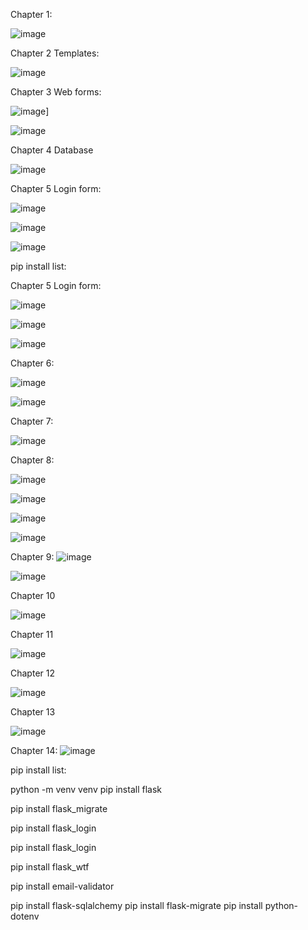 Chapter 1:

![image](https://github.com/JeanMario20/FlaskSigsa/assets/77745930/a9c150c2-e390-462f-b637-8dda896b1212)

Chapter 2 Templates:

![image](https://github.com/JeanMario20/FlaskSigsa/assets/77745930/4dbe8aed-c904-42eb-b5d0-96784f72b780)

Chapter 3 Web forms:

![image](https://github.com/JeanMario20/FlaskSigsa/assets/77745930/1365323b-20f6-47aa-9a1c-009b366412cb)]

![image](https://github.com/JeanMario20/FlaskSigsa/assets/77745930/91975d22-0689-4963-9c74-b72edc89bbce)

Chapter 4 Database

![image](https://github.com/JeanMario20/FlaskSigsa/assets/77745930/b0e5de17-167a-4e65-a078-4c3edfcbc63b)

Chapter 5 Login form:

![image](https://github.com/JeanMario20/FlaskSigsa/assets/77745930/f3d1c754-3954-4438-a294-7f6d99230bb6)

![image](https://github.com/JeanMario20/FlaskSigsa/assets/77745930/e672e376-5637-44a3-87b4-0fb877b17061)

![image](https://github.com/JeanMario20/FlaskSigsa/assets/77745930/d01f748e-6fc1-407c-b622-f4c2c7ce4222)


pip install list:

Chapter 5 Login form:

![image](https://github.com/JeanMario20/FlaskSigsa/assets/77745930/f3d1c754-3954-4438-a294-7f6d99230bb6)

![image](https://github.com/JeanMario20/FlaskSigsa/assets/77745930/e672e376-5637-44a3-87b4-0fb877b17061)

![image](https://github.com/JeanMario20/FlaskSigsa/assets/77745930/d01f748e-6fc1-407c-b622-f4c2c7ce4222)

Chapter 6: 

![image](https://github.com/JeanMario20/FlaskSigsa/assets/77745930/44bc63ea-5ce6-4947-b19a-15e98362dad1)

![image](https://github.com/JeanMario20/FlaskSigsa/assets/77745930/1d4dd371-219d-4a9a-aecb-e58f508bf99c)

Chapter 7:

![image](https://github.com/JeanMario20/FlaskSigsa/assets/77745930/2dc8c1af-438f-4cdc-88a3-12dfa3a30067)

Chapter 8: 

![image](https://github.com/JeanMario20/FlaskSigsa/assets/77745930/b258d5fa-3ca9-4939-9485-5029b85a7a3e)

![image](https://github.com/JeanMario20/FlaskSigsa/assets/77745930/e7fc9be4-cbab-4148-8b69-0712bc24d6ea)

![image](https://github.com/JeanMario20/FlaskSigsa/assets/77745930/49a2e662-9fbe-46c0-a9d2-a38a4cd2ac63)

![image](https://github.com/JeanMario20/FlaskSigsa/assets/77745930/713b65e8-c454-41b2-9722-01a48fca399f)

Chapter 9: 
![image](https://github.com/JeanMario20/FlaskSigsa/assets/77745930/20dbc3a5-cca2-4b72-90fe-ab07899e195b)

![image](https://github.com/JeanMario20/FlaskSigsa/assets/77745930/696af774-b1ed-4c0d-a4da-ef0ba1a06573)

Chapter 10

![image](https://github.com/JeanMario20/FlaskSigsa/assets/77745930/a0ef9b03-3a3a-48db-8a6b-0ec0c450f4db)

Chapter 11

![image](https://github.com/JeanMario20/FlaskSigsa/assets/77745930/52b7c549-95ed-42fa-ae4f-8b1a2304b9d5)

Chapter 12

![image](https://github.com/JeanMario20/FlaskSigsa/assets/77745930/004e7b8c-3de5-4bbc-91d4-2882b1bdcdab)

Chapter 13

![image](https://github.com/JeanMario20/FlaskSigsa/assets/77745930/4e4a6cd8-b007-4b9a-8967-23020775ebd1)

Chapter 14: 
![image](https://github.com/JeanMario20/FlaskSigsa/assets/77745930/3944a9b6-75f1-4c96-8f2b-1b2a6a9280a7)

pip install list:

python -m venv venv
pip install flask

pip install flask_migrate

pip install flask_login

pip install flask_login

pip install flask_wtf


pip install email-validator

pip install flask-sqlalchemy
pip install flask-migrate
pip install python-dotenv
